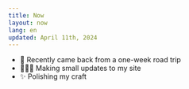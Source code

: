 ```yaml
---
title: Now
layout: now
lang: en
updated: April 11th, 2024
---
```

* 🚗 Recently came back from a one-week road trip
* 👩🏻‍💻 Making small updates to my site
* ✨ Polishing my craft